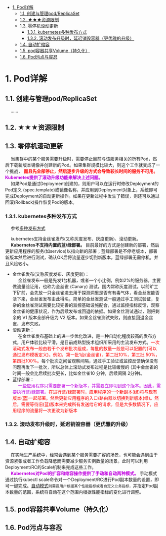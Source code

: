 

<!-- TOC -->

- [1. Pod详解](#1-pod详解)
    - [1.1. 创建与管理pod/ReplicaSet](#11-创建与管理podreplicaset)
    - [1.2. ★★★资源限制](#12-★★★资源限制)
    - [1.3. 零停机滚动更新](#13-零停机滚动更新)
        - [1.3.1. kubernetes多种发布方式](#131-kubernetes多种发布方式)
        - [1.3.2. 滚动发布升级时，延迟销毁容器（更优雅的升级）](#132-滚动发布升级时延迟销毁容器更优雅的升级)
    - [1.4. 自动扩缩容](#14-自动扩缩容)
    - [1.5. pod容器共享Volume（持久化）](#15-pod容器共享volume持久化)
    - [1.6. Pod污点与容忍](#16-pod污点与容忍)

<!-- /TOC -->

# 1. Pod详解  

## 1.1. 创建与管理pod/ReplicaSet
&emsp; ......
<!-- 

k8s笔记二(pod资源的创建与管理)
https://blog.csdn.net/dayi_123/article/details/88683870
k8s创建资源的两种方式、访问pod
https://blog.csdn.net/PpikachuP/article/details/89674578
Kubernetes学习笔记——k8s创建Pod和ReplicaSet的工作流程
https://blog.csdn.net/weixin_38070561/article/details/82706973
K8S：创建pod资源两种方式： kubectl命令 && yaml文件
https://blog.csdn.net/weixin_45691464/article/details/106006125
-->

## 1.2. ★★★资源限制  

## 1.3. 零停机滚动更新  
&emsp; 当集群中的某个服务需要升级时，需要停止目前与该服务相关的所有Pod，然后下载新版本镜像并创建新的Pod。如果集群规模比较大，则这个工作就变成了一个挑战， **<font color = "red">而且先全部停止，然后逐步升级的方式会导致较长时间的服务不可用。</font>** **<font color = "clime">Kubemetes提供了滚动升级功能来解决上述问题。</font>**   
&emsp; 如果Pod是通过Deployment创建的，则用户可以在运行时修改Deployment的Pod定义 (spec.template)或镜像名称，并应用到Deployment对象上，系统即可完成Deployment的自动更新操作。如果在更新过程中发生了错误，则还可以通过回滚(Rollback)操作恢复Pod的版本。  

### 1.3.1. kubernetes多种发布方式  
<!-- 
k8s中蓝绿部署、金丝雀发布、滚动更新汇总 
https://mp.weixin.qq.com/s?__biz=MzU0NjEwMTg4Mg==&mid=2247484195&idx=1&sn=b841f2ea305acfa2996a667d4ff4d99e&chksm=fb638c36cc140520e6905db5923afe163d7babb5d9eb6c5e8045a795c37b33a2a2e5541e3efd&scene=21#wechat_redirect
-->
&emsp; 参考[多种发布方式](/docs/system/publishe.md)  

&emsp; kubernetes支持金丝雀发布(又称灰度发布、灰度更新)、滚动更新。  
&emsp; **<font coclor = "clime">Kubernetes不支持内置的蓝/绿部署。</font>** 目前最好的方式是创建新的部署，然后更新应用程序的服务(如service)以指向新的部署；蓝绿部署是不停老版本，部署新版本然后进行测试，确认OK后将流量逐步切到新版本。蓝绿部署无需停机，并且风险较小。  


* 金丝雀发布(又称灰度发布、灰度更新)：  
&emsp; 金丝雀发布一般是先发1台机器，或者一个小比例，例如2%的服务器，主要做流量验证用，也称为金丝雀 (Canary) 测试，国内常称灰度测试。以前旷工下矿前，会先放一只金丝雀进去用于探测洞里是否有有毒气体，看金丝雀能否活下来，金丝雀发布由此得名。简单的金丝雀测试一般通过手工测试验证，复杂的金丝雀测试需要比较完善的监控基础设施配合，通过监控指标反馈，观察金丝雀的健康状况，作为后续发布或回退的依据。如果金丝测试通过，则把剩余的 V1 版本全部升级为 V2 版本。如果金丝雀测试失败，则直接回退金丝雀，发布失败。  
* 滚动更新：  
&emsp; 在金丝雀发布基础上的进一步优化改进，是一种自动化程度较高的发布方式，用户体验比较平滑，是目前成熟型技术组织所采用的主流发布方式。<font color = "red">一次滚动式发布一般由若干个发布批次组成，每批的数量一般是可以配置的(可以通过发布模板定义)。例如，第一批1台(金丝雀)，第二批10%，第三批 50%，第四批100%。</font>每个批次之间留观察间隔，通过手工验证或监控反馈确保没有问题再发下一批次，所以总体上滚动式发布过程是比较缓慢的 (其中金丝雀的时间一般会比后续批次更长，比如金丝雀10 分钟，后续间隔 2分钟)。  
* 蓝绿部署：  
&emsp; <font color = "clime">一些应用程序只需要部署一个新版本，并需要立即切到这个版本。因此，需要执行蓝/绿部署。</font><font color = "red">在进行蓝/绿部署时，应用程序的一个新副本(绿)将与现有版本(蓝)一起部署。然后更新应用程序的入口/路由器以切换到新版本(绿)。然后，需要等待旧(蓝)版本来完成所有发送给它的请求，但是大多数情况下，应用程序的流量将一次更改为新版本</font>   


### 1.3.2. 滚动发布升级时，延迟销毁容器（更优雅的升级）
<!-- 
https://blog.csdn.net/catoop/article/details/110425538
-->


## 1.4. 自动扩缩容  
<!-- 
https://blog.csdn.net/lvjianzhaoa/article/details/103278045
https://blog.csdn.net/u014034049/article/details/110387604
https://blog.csdn.net/weixin_45826416/article/details/124282577
-->
&emsp; 在实际生产系统中，经常会遇到某个服务需要扩容的场景，也可能会遇到由于资源紧张或者工作负载降低而需要减少服务实例数量的场景。此时可以利用Deployment/RC的Scale机制来完成这些工作。  
&emsp; **<font color = "clime">Kubernetes对Pod的扩容和缩容操作提供了手动和自动两种模式。</font>** 手动模式通过执行kubectl scale命令对一个Deployment/RC进行Pod副本数量的设置，即可一键完成。[自动模式](/docs/devAndOps/k8s/Stretch.md)`则需要用户根据某个性能指标或者自定义业务指标，`并指定Pod副本数量的范围，系统将自动在这个范围内根据性能指标的变化进行调整。  



## 1.5. pod容器共享Volume（持久化）
<!-- 
容器间进行数据共享的三种方式
https://blog.csdn.net/hanxiaotongtong/article/details/125039578
-->


## 1.6. Pod污点与容忍  


